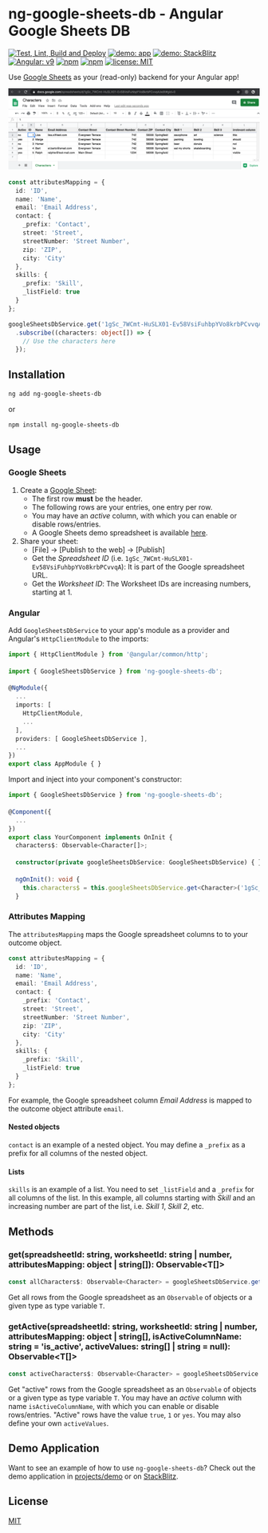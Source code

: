 # ng-google-sheets-db - Angular Google Sheets DB

[![Test, Lint, Build and Deploy](https://github.com/FranzDiebold/ng-google-sheets-db-library/workflows/Test,%20Lint,%20Build%20and%20Deploy/badge.svg)](https://github.com/FranzDiebold/ng-google-sheets-db-library/actions)
[![demo: app](https://img.shields.io/badge/demo-app-2ca467.svg)](https://franzdiebold.github.io/ng-google-sheets-db-library/)
[![demo: StackBlitz](https://img.shields.io/badge/demo-StackBlitz-1389fd.svg)](https://stackblitz.com/edit/ng-google-sheets-db-demo)
[![Angular: v9](https://img.shields.io/badge/Angular-v9-DD0031.svg)](./projects/ng-google-sheets-db/package.json)
[![npm](https://img.shields.io/npm/v/ng-google-sheets-db.svg)](https://www.npmjs.com/package/ng-google-sheets-db)
[![npm](https://img.shields.io/npm/dm/ng-google-sheets-db.svg)](https://www.npmjs.com/package/ng-google-sheets-db)
[![license: MIT](https://img.shields.io/badge/license-MIT-brightgreen.svg)](./LICENSE)

Use [Google Sheets](https://en.wikipedia.org/wiki/Google_Sheets) as your (read-only) backend for your Angular app!

[![Google Sheets Table](./images/google-sheets-table.png)](https://docs.google.com/spreadsheets/d/1gSc_7WCmt-HuSLX01-Ev58VsiFuhbpYVo8krbPCvvqA)

```typescript
const attributesMapping = {
  id: 'ID',
  name: 'Name',
  email: 'Email Address',
  contact: {
    _prefix: 'Contact',
    street: 'Street',
    streetNumber: 'Street Number',
    zip: 'ZIP',
    city: 'City'
  },
  skills: {
    _prefix: 'Skill',
    _listField: true
  }
};
```

```ts
googleSheetsDbService.get('1gSc_7WCmt-HuSLX01-Ev58VsiFuhbpYVo8krbPCvvqA', 1, attributesMapping)
  .subscribe((characters: object[]) => {
    // Use the characters here
  });
```

## Installation

```bash
ng add ng-google-sheets-db
```

or

```bash
npm install ng-google-sheets-db
```

## Usage

### Google Sheets

1. Create a [Google Sheet](https://docs.google.com/spreadsheets):
    - The first row **must** be the header.
    - The following rows are your entries, one entry per row.
    - You may have an *active* column, with which you can enable or disable rows/entries.
    - A Google Sheets demo spreadsheet is available [here](https://docs.google.com/spreadsheets/d/1gSc_7WCmt-HuSLX01-Ev58VsiFuhbpYVo8krbPCvvqA).
2. Share your sheet:
    - [File] -> [Publish to the web] -> [Publish]
    - Get the *Spreadsheet ID* (i.e. `1gSc_7WCmt-HuSLX01-Ev58VsiFuhbpYVo8krbPCvvqA`): It is part of the Google spreadsheet URL.
    - Get the *Worksheet ID*: The Worksheet IDs are increasing numbers, starting at 1.

### Angular

Add `GoogleSheetsDbService` to your app's module as a provider and Angular's `HttpClientModule` to the imports:

```typescript
import { HttpClientModule } from '@angular/common/http';

import { GoogleSheetsDbService } from 'ng-google-sheets-db';

@NgModule({
  ...
  imports: [
    HttpClientModule,
    ...
  ],
  providers: [ GoogleSheetsDbService ],
  ...
})
export class AppModule { }
```

Import and inject into your component's constructor:

```typescript
import { GoogleSheetsDbService } from 'ng-google-sheets-db';

@Component({
  ...
})
export class YourComponent implements OnInit {
  characters$: Observable<Character[]>;

  constructor(private googleSheetsDbService: GoogleSheetsDbService) { }

  ngOnInit(): void {
    this.characters$ = this.googleSheetsDbService.get<Character>('1gSc_7WCmt-HuSLX01-Ev58VsiFuhbpYVo8krbPCvvqA', 1, characterAttributesMapping);
  }
```

### Attributes Mapping

The `attributesMapping` maps the Google spreadsheet columns to to your outcome object.

```typescript
const attributesMapping = {
  id: 'ID',
  name: 'Name',
  email: 'Email Address',
  contact: {
    _prefix: 'Contact',
    street: 'Street',
    streetNumber: 'Street Number',
    zip: 'ZIP',
    city: 'City'
  },
  skills: {
    _prefix: 'Skill',
    _listField: true
  }
};
```

For example, the Google spreadsheet column *Email Address* is mapped to the outcome object attribute `email`.

#### Nested objects

`contact` is an example of a nested object. You may define a `_prefix` as a prefix for all columns of the nested object.

#### Lists

`skills` is an example of a list. You need to set `_listField` and a `_prefix` for all columns of the list. In this example, all columns starting with *Skill* and an increasing number are part of the list, i.e. *Skill 1*, *Skill 2*, etc.

## Methods

### get<T>(spreadsheetId: string, worksheetId: string | number, attributesMapping: object | string[]): Observable<T[]>

```typescript
const allCharacters$: Observable<Character> = googleSheetsDbService.get<Character>('1gSc_7WCmt-HuSLX01-Ev58VsiFuhbpYVo8krbPCvvqA', 1, attributesMapping);
```

Get all rows from the Google spreadsheet as an `Observable` of objects or a given type as type variable `T`.

### getActive<T>(spreadsheetId: string, worksheetId: string | number, attributesMapping: object | string[], isActiveColumnName: string = 'is_active', activeValues: string[] | string = null): Observable<T[]>

```typescript
const activeCharacters$: Observable<Character> = googleSheetsDbService.getActive<Character>('1gSc_7WCmt-HuSLX01-Ev58VsiFuhbpYVo8krbPCvvqA', 1, attributesMapping, 'Active');
```

Get "active" rows from the Google spreadsheet as an `Observable` of objects or a given type as type variable `T`. You may have an *active* column with name `isActiveColumnName`, with which you can enable or disable rows/entries.
"Active" rows have the value `true`, `1` or `yes`. You may also define your own `activeValues`.

## Demo Application

Want to see an example of how to use `ng-google-sheets-db`? Check out the demo application in [projects/demo](./projects/demo) or on [StackBlitz](https://stackblitz.com/edit/ng-google-sheets-db-demo).

## License

[MIT](./LICENSE)
